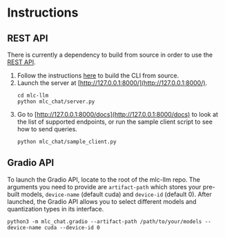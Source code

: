 # Instructions

## REST API

There is currently a dependency to build from source in order to use the [REST API](https://www.ibm.com/topics/rest-apis#:~:text=the%20next%20step-,What%20is%20a%20REST%20API%3F,representational%20state%20transfer%20architectural%20style.).

1. Follow the instructions [here](https://github.com/mlc-ai/mlc-llm/tree/main/cpp) to build the CLI from source.
2. Launch the server at [http://127.0.0.1:8000/](http://127.0.0.1:8000/).
    ```shell
    cd mlc-llm
    python mlc_chat/server.py
    ```
3. Go to [http://127.0.0.1:8000/docs](http://127.0.0.1:8000/docs) to look at the list of supported endpoints, or run the sample client script to see how to send queries.
    ```
    python mlc_chat/sample_client.py
    ```

## Gradio API

To launch the Gradio API, locate to the root of the mlc-llm repo. The arguments you need to provide are `artifact-path` which stores your pre-built models, `device-name` (default cuda) and `device-id` (default 0). After launched, the Gradio API allows you to select different models and quantization types in its interface.

    python3 -m mlc_chat.gradio --artifact-path /path/to/your/models --device-name cuda --device-id 0
